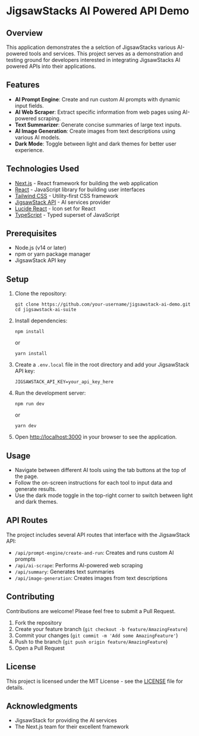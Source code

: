 # JigsawStacks AI Powered API Demo

## Overview

This application demonstrates the a selction of JigsawStacks various AI-powered tools and services. This project serves as a demonstration and testing ground for developers interested in integrating JigsawStacks AI powered APIs into their applications.

## Features

- **AI Prompt Engine**: Create and run custom AI prompts with dynamic input fields.
- **AI Web Scraper**: Extract specific information from web pages using AI-powered scraping.
- **Text Summarizer**: Generate concise summaries of large text inputs.
- **AI Image Generation**: Create images from text descriptions using various AI models.
- **Dark Mode**: Toggle between light and dark themes for better user experience.

## Technologies Used

- [Next.js](https://nextjs.org/) - React framework for building the web application
- [React](https://reactjs.org/) - JavaScript library for building user interfaces
- [Tailwind CSS](https://tailwindcss.com/) - Utility-first CSS framework
- [JigsawStack API](https://jigsawstack.com/) - AI services provider
- [Lucide React](https://lucide.dev/) - Icon set for React
- [TypeScript](https://www.typescriptlang.org/) - Typed superset of JavaScript

## Prerequisites

- Node.js (v14 or later)
- npm or yarn package manager
- JigsawStack API key

## Setup

1. Clone the repository:
   ```
   git clone https://github.com/your-username/jigsawstack-ai-demo.git
   cd jigsawstack-ai-suite
   ```

2. Install dependencies:
   ```
   npm install
   ```
   or
   ```
   yarn install
   ```

3. Create a `.env.local` file in the root directory and add your JigsawStack API key:
   ```
   JIGSAWSTACK_API_KEY=your_api_key_here
   ```

4. Run the development server:
   ```
   npm run dev
   ```
   or
   ```
   yarn dev
   ```

5. Open [http://localhost:3000](http://localhost:3000) in your browser to see the application.

## Usage

- Navigate between different AI tools using the tab buttons at the top of the page.
- Follow the on-screen instructions for each tool to input data and generate results.
- Use the dark mode toggle in the top-right corner to switch between light and dark themes.

## API Routes

The project includes several API routes that interface with the JigsawStack API:

- `/api/prompt-engine/create-and-run`: Creates and runs custom AI prompts
- `/api/ai-scrape`: Performs AI-powered web scraping
- `/api/summary`: Generates text summaries
- `/api/image-generation`: Creates images from text descriptions 

## Contributing

Contributions are welcome! Please feel free to submit a Pull Request.

1. Fork the repository
2. Create your feature branch (`git checkout -b feature/AmazingFeature`)
3. Commit your changes (`git commit -m 'Add some AmazingFeature'`)
4. Push to the branch (`git push origin feature/AmazingFeature`)
5. Open a Pull Request

## License

This project is licensed under the MIT License - see the [LICENSE](LICENSE) file for details.

## Acknowledgments

- JigsawStack for providing the AI services
- The Next.js team for their excellent framework
